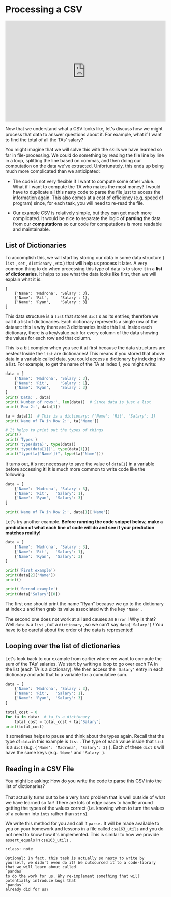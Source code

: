 # Processing a CSV

<div style="position: relative; padding-bottom: 62.5%; height: 0;">
    <iframe src="https://www.loom.com/embed/dd229affd69d4e489a9ad1a7a81e2358" frameborder="0" webkitallowfullscreen mozallowfullscreen allowfullscreen style="position: absolute; top: 0; left: 0; width: 100%; height: 100%;"></iframe>
</div>

Now that we understand what a CSV looks like, let's discuss how we might process that data to answer questions about it. For example, what if I want to find the total of all the TAs' salary?  

You might imagine that we will solve this with the skills we have learned so far in file-processing. We could do something by reading the file line by line in a loop, splitting the line based on commas, and then doing our computation on the data we've extracted. Unfortunately, this ends up being much more complicated than we anticipated:  

-  The code is not very flexible if I want to compute some other value. What if I want to compute the TA who makes the most money? I would have to duplicate all this nasty code to parse the file just to access the information again. This also comes at a cost of efficiency (e.g. speed of program) since, for each task, you will need to re-read the file.  

-  Our example CSV is relatively simple, but they can get much more complicated. It would be nice to separate the logic of     **parsing**     the data from our     **computations**     so our code for computations is more readable and maintainable.  


##  List of Dictionaries  

To accomplish this, we will start by storing our data in some data structure ( `list` , `set` , `dictionary` , etc.) that will help us process it later. A very common thing to do when processing this type of data is to store it in a **list of dictionaries**. It helps to see what the data looks like first, then we will explain what it is.  

```text
[
    {'Name': 'Madrona', 'Salary': 3},
    {'Name': 'Rit',     'Salary': 1},
    {'Name': 'Ryan',    'Salary': 3}
]
````

This data structure is a `list` that stores `dict` s as its entries; therefore we call it a list of dictionaries. Each dictionary represents a single row of the dataset: this is why there are 3 dictionaries inside this list. Inside each dictionary, there is a key/value pair for every column of the data showing the values for each row and that column.  

This is a bit complex when you see it at first because the data structures are nested! Inside the `list` are dictionaries! This means if you stored that above data in a variable called data, you could access a dictionary by indexing into a list.  For example, to get the name of the TA at index 1, you might write:  

```python
data = [
    {'Name': 'Madrona', 'Salary': 3},
    {'Name': 'Rit',     'Salary': 1},
    {'Name': 'Ryan',    'Salary': 3}
]
print('Data:', data)
print('Number of rows:', len(data))  # Since data is just a list
print('Row 2:', data[1])

ta = data[1]  # This is a dictionary: {'Name': 'Rit', 'Salary': 1}
print('Name of TA in Row 2:', ta['Name'])

# It helps to print out the types of things
print()
print('Types')
print('type(data)', type(data))
print('type(data[1])', type(data[1]))
print("type(ta['Name'])", type(ta['Name']))
```

It turns out, it's not necessary to save the value of `data[1]` in a variable before accessing it! It is much more common to write code like the following:  

```python
data = [
    {'Name': 'Madrona', 'Salary': 3},
    {'Name': 'Rit',   'Salary': 1},
    {'Name': 'Ryan',  'Salary': 3}
]

print('Name of TA in Row 2:', data[1]['Name'])
```

Let's try another example. **Before running the code snippet below, make a prediction of what each line of code will do and see if your prediction matches reality!**   

```python
data = [
    {'Name': 'Madrona', 'Salary': 3},
    {'Name': 'Rit',   'Salary': 1},
    {'Name': 'Ryan',  'Salary': 3}
]

print('First example')
print(data[2]['Name'])
print()

print('Second example')
print(data['Salary'][0])
```

The first one should print the name "Ryan" because we go to the dictionary at index `2` and then grab its value associated with the key `'Name'` .  

The second one does not work at all and causes an `Error` ! Why is that? Well `data` is a `list` , not a `dictionary` , so we can't say `data['Salary']` ! You have to be careful about the order of the data is represented!  

##  Looping over the list of dictionaries  

Let's look back to our example from earlier where we want to compute the sum of the TAs' salaries. We start by writing a loop to go over each TA in the list (each TA is a dictionary). We then access the `'Salary'` entry in each dictionary and add that to a variable for a cumulative sum.  

```python
data = [
    {'Name': 'Madrona', 'Salary': 3},
    {'Name': 'Rit',   'Salary': 1},
    {'Name': 'Ryan',  'Salary': 3}
]

total_cost = 0
for ta in data:  # ta is a dictionary
    total_cost = total_cost + ta['Salary']
print(total_cost)
```

It sometimes helps to pause and think about the types again. Recall that the type of `data` in this example is `list` . The type of each value inside that `list` is a `dict` (e.g. `{'Name': 'Madrona', 'Salary': 3}` ).  Each of these `dict` s will have the same keys (e.g. `'Name'` and `'Salary'` ).  

##  Reading in a CSV File  

You might be asking: How do you write the code to parse this CSV into the list of dictionaries? <br />  <br /> That actually turns out to be a very hard problem that is well outside of what we have learned so far! There are lots of edge cases to handle around getting the types of the values correct (i.e. knowing when to turn the values of a column into `ints` rather than `str` s).  

We write this method for you and call it `parse` . It will be made available to you on your homework and lessons in a file called `cse163_utils` and you do not need to know how it's implemented. This is similar to how we provide `assert_equals` in `cse163_utils` .  


```{admonition} Note
:class: note

Optional: In fact, this task is actually so nasty to write by yourself, we didn't even do it! We outsourced it to a code-library that we will learn about called
`pandas`
to do the work for us. Why re-implement something that will potentially introduce bugs that
`pandas`
already did for us?

```

